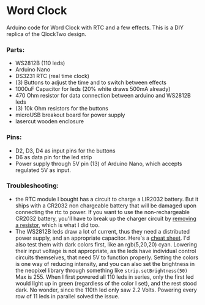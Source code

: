 # Word Clock
Arduino code for Word Clock with RTC and a few effects. This is a DIY replica of the QlockTwo design.

### Parts:
- WS2812B (110 leds)
- Arduino Nano
- DS3231 RTC (real time clock)
- (3) Buttons to adjust the time and to switch between effects
- 1000uF Capacitor for leds (20% white draws 500mA already)
- 470 Ohm resistor for data connection between arduino and WS2812B leds
- (3) 10k Ohm resistors for the buttons
- microUSB breakout board for power supply
- lasercut wooden enclosure

### Pins:
- D2, D3, D4 as input pins for the buttons
- D6 as data pin for the led strip
- Power supply through 5V pin (13) of Arduino Nano, which accepts regulated 5V as input.

### Troubleshooting:
- the RTC module I bought has a circuit to charge a LIR2032 battery. But it ships with a CR2032 non chargeable battery that will be damaged upon connecting the rtc to power. If you want to use the non-rechargeable CR2032 battery, you'll have to break up the charger circuit by <a href="https://campercontrol.org/step-1-assembling-control-box/modifying-rtc-module/">removing a resistor</a>, which is what I did too.
- The WS2812B leds draw a lot of current, thus they need a distributed power supply, and an appropriate capacitor. Here's a <a href="http://www.eerkmans.nl/wp-content/uploads/2016/02/neopixel_power_cheatsheet_v2.png">cheat sheet</a>. I'd also test them with dark colors first, like an rgb(5,20,20) cyan. Lowering their input voltage is not appropriate, as the leds have individual control circuits themselves, that need 5V to function properly. Setting the colors is one way of reducing intensity, and you can also set the brightness in the neopixel library through something like ```strip.setBrightness(50)``` Max is 255. When I first powered all 110 leds in series, only the first led would light up in green (regardless of the color I set), and the rest stood dark. No wonder, since the 110th led only saw 2.2 Volts. Powering every row of 11 leds in parallel solved the issue.
